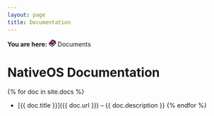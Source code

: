 ```yaml
---
layout: page
title: Documentation
---
```


**You are here:** ![](/assets/ICONS/HELP.PNG) Documents

# NativeOS Documentation

{% for doc in site.docs %}
  * [{{ doc.title }}]({{ doc.url }}) – {{ doc.description }}
{% endfor %}